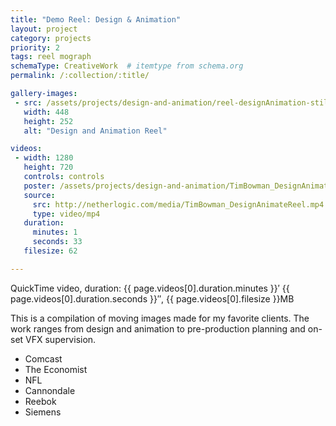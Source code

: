 ```yaml
---
title: "Demo Reel: Design & Animation"
layout: project
category: projects
priority: 2
tags: reel mograph
schemaType: CreativeWork  # itemtype from schema.org
permalink: /:collection/:title/

gallery-images:
 - src: /assets/projects/design-and-animation/reel-designAnimation-still-gallery.jpg
   width: 448
   height: 252
   alt: "Design and Animation Reel"

videos:
 - width: 1280
   height: 720
   controls: controls 
   poster: /assets/projects/design-and-animation/TimBowman_DesignAnimateReel-poster.jpg
   source:
     src: http://netherlogic.com/media/TimBowman_DesignAnimateReel.mp4
     type: video/mp4
   duration:
     minutes: 1
     seconds: 33
   filesize: 62

---
```


<p class="subhead">QuickTime video, duration: {{ page.videos[0].duration.minutes }}&prime; {{ page.videos[0].duration.seconds }}&Prime;, {{ page.videos[0].filesize }}MB</p>
<meta itemprop="duration" content="T{{ page.videos[0].duration.minutes }}M{{ page.videos[0].duration.seconds }}S" />

This is a compilation of moving images made for my favorite clients. The work ranges from design and animation to pre-production planning and on-set VFX supervision.

- Comcast
- The Economist
- NFL
- Cannondale
- Reebok
- Siemens
